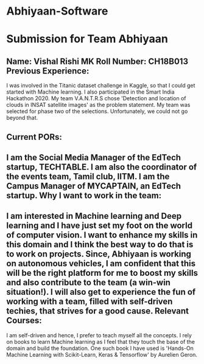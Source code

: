 # Abhiyaan-Software
Submission for Team Abhiyaan
============================
Name:
Vishal Rishi MK
Roll Number:
CH18B013
Previous Experience:
-------------------
I was involved in the Titanic dataset challenge in Kaggle, so that I could get started with Machine learning.
I also participated in the Smart India Hackathon 2020. My team V.A.N.T.R.S chose 'Detection and location of clouds in INSAT satellite images' as the problem statement. My team was selected for phase two of the selections. Unfortunately, we could not go beyond that.

Current PORs:
-------------
I am the Social Media Manager of the EdTech startup, TECHTABLE. 
I am also the coordinator of the events team, Tamil club, IITM.
I am the Campus Manager of MYCAPTAIN, an EdTech startup.
Why I want to work in the team:
------------------------------
I am interested in Machine learning and Deep learning and I have just set my foot on the world of computer vision. I want to enhance my skills in this domain and I think the best way to do that is to work on projects. Since, Abhiyaan is working on autonomous vehicles, I am confident that this will be the right platform for me to boost my skills and also contribute to the team (a win-win situation!). I will also get to experience the fun of working with a team, filled with self-driven techies, that strives for a good cause.
Relevant Courses:
----------------
I am self-driven and hence, I prefer to teach myself all the concepts. I rely on books to learn Machine learning as I feel that they touch the base of the domain and build the foundation. One such book I have used is 'Hands-On Machine Learning with Scikit-Learn, Keras & Tensorflow' by Aurelien Geron.
